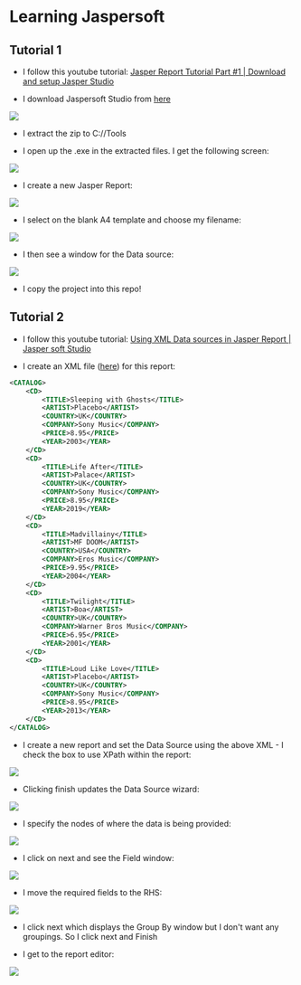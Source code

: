 # Learning Jaspersoft

## Tutorial 1

* I follow this youtube tutorial: [Jasper Report Tutorial Part #1 | Download and setup Jasper Studio](https://www.youtube.com/watch?v=FxPrX9ajAgA)

* I download Jaspersoft Studio from [here](https://community.jaspersoft.com/project/jaspersoft-studio/releases)

![](screenshots/2023-06-09-08-09-26.png)

* I extract the zip to C://Tools

* I open up the .exe in the extracted files. I get the following screen:

![](screenshots/2023-06-09-10-46-38.png)

* I create a new Jasper Report:

![](screenshots/2023-06-09-10-49-27.png)

* I select on the blank A4 template and choose my filename:

![](screenshots/2023-06-09-10-51-27.png)

* I then see a window for the Data source:

![](screenshots/2023-06-09-10-53-57.png)

* I copy the project into this repo! 

## Tutorial 2

* I follow this youtube tutorial: [Using XML Data sources in Jasper Report | Jasper soft Studio](https://www.youtube.com/watch?v=LG8fZC3H3Us)

* I create an XML file ([here](/MyReports/SampleForReport.xml)) for this report:

```xml
<CATALOG>
    <CD>
        <TITLE>Sleeping with Ghosts</TITLE>
        <ARTIST>Placebo</ARTIST>
        <COUNTRY>UK</COUNTRY>
        <COMPANY>Sony Music</COMPANY>
        <PRICE>8.95</PRICE>
        <YEAR>2003</YEAR>
    </CD>
    <CD>
        <TITLE>Life After</TITLE>
        <ARTIST>Palace</ARTIST>
        <COUNTRY>UK</COUNTRY>
        <COMPANY>Sony Music</COMPANY>
        <PRICE>8.95</PRICE>
        <YEAR>2019</YEAR>
    </CD>
    <CD>
        <TITLE>Madvillainy</TITLE>
        <ARTIST>MF DOOM</ARTIST>
        <COUNTRY>USA</COUNTRY>
        <COMPANY>Eros Music</COMPANY>
        <PRICE>9.95</PRICE>
        <YEAR>2004</YEAR>
    </CD>
    <CD>
        <TITLE>Twilight</TITLE>
        <ARTIST>Boa</ARTIST>
        <COUNTRY>UK</COUNTRY>
        <COMPANY>Warner Bros Music</COMPANY>
        <PRICE>6.95</PRICE>
        <YEAR>2001</YEAR>
    </CD>
    <CD>
        <TITLE>Loud Like Love</TITLE>
        <ARTIST>Placebo</ARTIST>
        <COUNTRY>UK</COUNTRY>
        <COMPANY>Sony Music</COMPANY>
        <PRICE>8.95</PRICE>
        <YEAR>2013</YEAR>
    </CD>
</CATALOG>
```

* I create a new report and set the Data Source using the above XML - I check the box to use XPath within the report:

![](/screenshots/2023-06-09-11-31-39.png)

* Clicking finish updates the Data Source wizard:

![](/screenshots/2023-06-09-11-33-28.png)

* I specify the nodes of where the data is being provided:

![](/screenshots/2023-06-09-11-36-29.png)

* I click on next and see the Field window:

![](/screenshots/2023-06-09-11-37-16.png)

* I move the required fields to the RHS:

![](/screenshots/2023-06-09-11-38-28.png)

* I click next which displays the Group By window but I don't want any groupings. So I click next and Finish

* I get to the report editor:

![](/screenshots/2023-06-09-11-41-29.png)